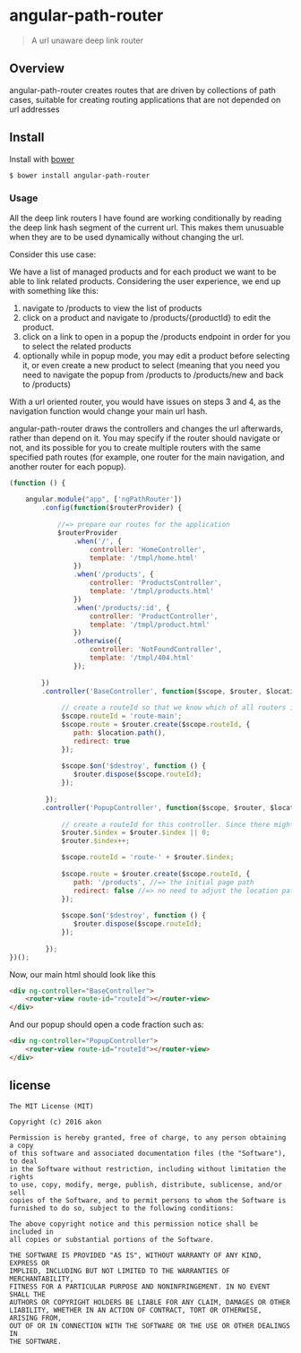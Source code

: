 # angular-path-router
> A url unaware deep link router

## Overview
angular-path-router creates routes that are driven by collections of path cases, suitable for creating routing applications that are not depended on url addresses

## Install

Install with [bower](http://bower.io/)

```sh
$ bower install angular-path-router
```

### Usage
All the deep link routers I have found are working conditionally by reading the deep link hash segment of the current url. This makes them unusuable when they are to be used dynamically without changing the url.

Consider this use case:

We have a list of managed products and for each product we want to be able to link related products.
Considering the user experience, we end up with something like this:
1) navigate to /products to view the list of products
2) click on a product and navigate to /products/{productId} to edit the product.
3) click on a link to open in a popup the /products endpoint in order for you to select the related products
4) optionally while in popup mode, you may edit a product before selecting it, or even create a new product to select (meaning that you need you need to navigate the popup from /products to /products/new and back to /products) 

With a url oriented router, you would have issues on steps 3 and 4, as the navigation function would change your main url hash.

angular-path-router draws the controllers and changes the url afterwards, rather than depend on it. You may specify if the router should navigate or not, and its possible for you to create multiple routers with the same specified path routes (for example, one router for the main navigation, and another router for each popup).

```js
(function () {
    
    angular.module("app", ['ngPathRouter'])
        .config(function($routerProvider) {
            
            //=> prepare our routes for the application
            $routerProvider
                .when('/', {
                    controller: 'HomeController',
                    template: '/tmpl/home.html'
                })
                .when('/products', {
                    controller: 'ProductsController',
                    template: '/tmpl/products.html'
                })
                .when('/products/:id', {
                    controller: 'ProductController',
                    template: '/tmpl/product.html'
                })
                .otherwise({
                    controller: 'NotFoundController',
                    template: '/tmpl/404.html'                    
                });
            
        })
        .controller('BaseController', function($scope, $router, $location) { //=> our base controller for our one page app 
             
             // create a routeId so that we know which of all routers is the one for this controller
             $scope.routeId = 'route-main';
             $scope.route = $router.create($scope.routeId, {
                path: $location.path(),
                redirect: true
             });
             
             $scope.$on('$destroy', function () {
                $router.dispose($scope.routeId);
             });
             
         });
        .controller('PopupController', function($scope, $router, $location) { //=> our base controller for our one page app 
             
             // create a routeId for this controller. Since there might be multiple popups, we need to create a unique id
             $router.$index = $router.$index || 0;
             $router.$index++;

             $scope.routeId = 'route-' + $router.$index;
                    
             $scope.route = $router.create($scope.routeId, {
                path: '/products', //=> the initial page path
                redirect: false //=> no need to adjust the location path here
             });
             
             $scope.$on('$destroy', function () {
                $router.dispose($scope.routeId);
             });
             
         });    
})();
```

Now, our main html should look like this
```html
<div ng-controller="BaseController">    
    <router-view route-id="routeId"></router-view>
</div>    
```

And our popup should open a code fraction such as:
```html
<div ng-controller="PopupController">    
    <router-view route-id="routeId"></router-view>
</div>    
```

## license

	The MIT License (MIT)

	Copyright (c) 2016 akon

	Permission is hereby granted, free of charge, to any person obtaining a copy
	of this software and associated documentation files (the "Software"), to deal
	in the Software without restriction, including without limitation the rights
	to use, copy, modify, merge, publish, distribute, sublicense, and/or sell
	copies of the Software, and to permit persons to whom the Software is
	furnished to do so, subject to the following conditions:

	The above copyright notice and this permission notice shall be included in
	all copies or substantial portions of the Software.

	THE SOFTWARE IS PROVIDED "AS IS", WITHOUT WARRANTY OF ANY KIND, EXPRESS OR
	IMPLIED, INCLUDING BUT NOT LIMITED TO THE WARRANTIES OF MERCHANTABILITY,
	FITNESS FOR A PARTICULAR PURPOSE AND NONINFRINGEMENT. IN NO EVENT SHALL THE
	AUTHORS OR COPYRIGHT HOLDERS BE LIABLE FOR ANY CLAIM, DAMAGES OR OTHER
	LIABILITY, WHETHER IN AN ACTION OF CONTRACT, TORT OR OTHERWISE, ARISING FROM,
	OUT OF OR IN CONNECTION WITH THE SOFTWARE OR THE USE OR OTHER DEALINGS IN
	THE SOFTWARE.
